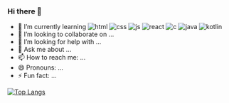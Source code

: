 ### Hi there 👋


- 🌱 I’m currently learning  ![html](https://img.shields.io/badge/HTML-239120?style=for-the-badge&logo=html5&logoColor=white) ![css](https://img.shields.io/badge/CSS-239120?&style=for-the-badge&logo=css3&logoColor=white) ![js](https://img.shields.io/badge/JavaScript-F7DF1E?style=for-the-badge&logo=JavaScript&logoColor=white)  ![react](https://img.shields.io/badge/React-20232A?style=for-the-badge&logo=react&logoColor=61DAFB) ![c](https://img.shields.io/badge/C-00599C?style=for-the-badge&logo=c&logoColor=white)  ![java](https://img.shields.io/badge/Java-ED8B00?style=for-the-badge&logo=openjdk&logoColor=white)  ![kotlin](https://img.shields.io/badge/Kotlin-0095D5?&style=for-the-badge&logo=kotlin&logoColor=white) 
- 👯 I’m looking to collaborate on ...
- 🤔 I’m looking for help with ...
- 💬 Ask me about ...
- 📫 How to reach me: ...
- 😄 Pronouns: ...
- ⚡ Fun fact: ...

[![Top Langs](https://github-readme-stats.vercel.app/api/top-langs/?username=brianhhy)](https://github.com/anuraghazra/github-readme-stats)
